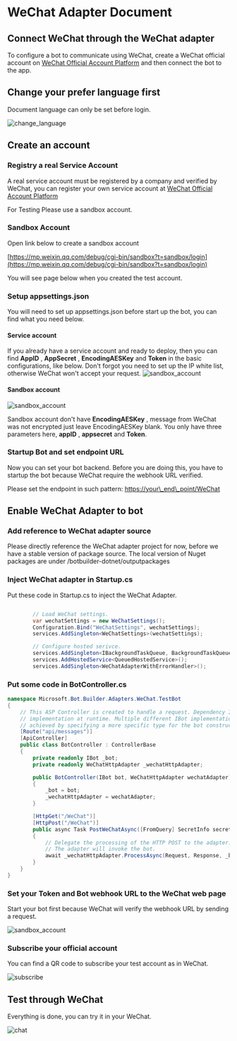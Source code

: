 # WeChat Adapter Document

## Connect WeChat through the WeChat adapter

To configure a bot to communicate using WeChat, create a WeChat official account on [WeChat Official Account Platform](https://mp.weixin.qq.com/?lang=en_US) and then connect the bot to the app.

## Change your prefer language first

Document language can only be set before login.

 ![change_language](./media/change_language.png)

## Create an account

### Registry a real Service Account

A real service account must be registered by a company and verified by WeChat, you can register your own service account at [WeChat Official Account Platform](https://mp.weixin.qq.com/?lang=en_US)

For Testing Please use a sandbox account.

### Sandbox Account

Open link below to create a sandbox account

[https://mp.weixin.qq.com/debug/cgi-bin/sandbox?t=sandbox/login](https://mp.weixin.qq.com/debug/cgi-bin/sandbox?t=sandbox/login)

You will see page below when you created the test account.

### Setup appsettings.json

You will need to set up appsettings.json before start up the bot, you can find what you need below.

#### Service account

If you already have a service account and ready to deploy, then you can find **AppID** , **AppSecret** , **EncodingAESKey** and **Token** in the basic configurations, like below.
Don't forgot you need to set up the IP white list, otherwise WeChat won't accept your request.
 ![sandbox_account](./media/serviceaccount_console.png)

#### Sandbox account

 ![sandbox_account](./media/sandbox_account.png)

Sandbox account don't have **EncodingAESKey** , message from WeChat was not encrypted just leave EncodingAESKey blank. You only have three parameters here, **appID** , **appsecret** and **Token**.

### Startup Bot and set endpoint URL

Now you can set your bot backend. Before you are doing this, you have to startup the bot because WeChat require the webhook URL verified.

Please set the endpoint in such pattern: <https://your\_end\_point/WeChat>

## Enable WeChat Adapter to bot

### Add reference to WeChat adapter source

Please directly reference the WeChat adapter project for now, before we have a stable version of package source.
The local version of Nuget packages are under /botbuilder-dotnet/outputpackages

### Inject WeChat adapter in Startup.cs

Put these code in Startup.cs to inject the WeChat Adapter.

```csharp

        // Load WeChat settings.
        var wechatSettings = new WeChatSettings();
        Configuration.Bind("WeChatSettings", wechatSettings);
        services.AddSingleton<WeChatSettings>(wechatSettings);

        // Configure hosted serivce.
        services.AddSingleton<IBackgroundTaskQueue, BackgroundTaskQueue>();
        services.AddHostedService<QueuedHostedService>();
        services.AddSingleton<WeChatAdapterWithErrorHandler>();

```

### Put some code in **BotController.cs**

```csharp
namespace Microsoft.Bot.Builder.Adapters.WeChat.TestBot
{
    // This ASP Controller is created to handle a request. Dependency Injection will provide the Adapter and IBot
    // implementation at runtime. Multiple different IBot implementations running at different endpoints can be
    // achieved by specifying a more specific type for the bot constructor argument.
    [Route("api/messages")]
    [ApiController]
    public class BotController : ControllerBase
    {
        private readonly IBot _bot;
        private readonly WeChatHttpAdapter _wechatHttpAdapter;

        public BotController(IBot bot, WeChatHttpAdapter wechatAdapter)
        {
            _bot = bot;
            _wechatHttpAdapter = wechatAdapter;
        }

        [HttpGet("/WeChat")]
        [HttpPost("/WeChat")]
        public async Task PostWeChatAsync([FromQuery] SecretInfo secretInfo)
        {
            // Delegate the processing of the HTTP POST to the adapter.
            // The adapter will invoke the bot.
            await _wechatHttpAdapter.ProcessAsync(Request, Response, _bot, secretInfo);
        }
    }
}

```

### Set your Token and Bot webhook URL to the WeChat web page

Start your bot first because WeChat will verify the webhook URL by sending a request.

 ![sandbox_account](./media/sandbox_account.png)

### Subscribe your official account

You can find a QR code to subscribe your test account as in WeChat.

 ![subscribe](./media/subscribe.png)

## Test through WeChat

Everything is done, you can try it in your WeChat.

 ![chat](./media/chat.png)

